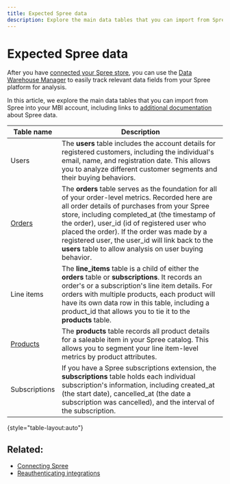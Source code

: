 ```yaml
---
title: Expected Spree data
description: Explore the main data tables that you can import from Spree into your MBI account.
---
```

# Expected Spree data

After you have [connected your Spree store](../../../data-analyst/importing-data/integrations/spree.md), you can use the [Data Warehouse Manager](../../data-warehouse-mgr/tour-dwm.md) to easily track relevant data fields from your Spree platform for analysis.

In this article, we explore the main data tables that you can import from Spree into your MBI account, including links to [additional documentation](https://guides.spreecommerce.org/developer/addresses.html#address) about Spree data.

| **Table name** | **Description** |
|-----|-----|
| Users | The **users** table includes the account details for registered customers, including the individual's email, name, and registration date. This allows you to analyze different customer segments and their buying behaviors. |
| [Orders](https://guides.spreecommerce.org/developer/orders.html#overview) | The **orders** table serves as the foundation for all of your order-level metrics. Recorded here are all order details of purchases from your Spree store, including completed\_at (the timestamp of the order), user\_id (id of registered user who placed the order). If the order was made by a registered user, the user\_id will link back to the **users** table to allow analysis on user buying behavior. |
| Line items | The **line\_items** table is a child of either the **orders** table or **subscriptions**. It records an order's or a subscription's line item details. For orders with multiple products, each product will have its own data row in this table, including a product\_id that allows you to tie it to the **products** table. |
| [Products](https://guides.spreecommerce.com/developer/products.html#overview) | The **products** table records all product details for a saleable item in your Spree catalog. This allows you to segment your line item-level metrics by product attributes. |
| Subscriptions | If you have a Spree subscriptions extension, the **subscriptions** table holds each individual subscription's information, including created\_at (the start date), cancelled\_at (the date a subscription was cancelled), and the interval of the subscription. |

{style="table-layout:auto"}

## Related:

* [Connecting Spree](../integrations/spree.md)
* [Reauthenticating integrations](https://support.magento.com/hc/en-us/articles/360016733151)
